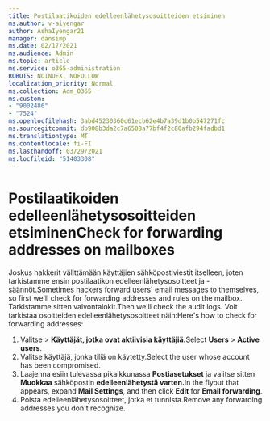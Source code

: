 ```yaml
---
title: Postilaatikoiden edelleenlähetysosoitteiden etsiminen
ms.author: v-aiyengar
author: AshaIyengar21
manager: dansimp
ms.date: 02/17/2021
ms.audience: Admin
ms.topic: article
ms.service: o365-administration
ROBOTS: NOINDEX, NOFOLLOW
localization_priority: Normal
ms.collection: Adm_O365
ms.custom:
- "9002486"
- "7524"
ms.openlocfilehash: 3abd45230360c61ecb62e4b7a39d1b0b547271fc
ms.sourcegitcommit: db908b3da2c7a6508a77bf4f2c80afb294fadbd1
ms.translationtype: MT
ms.contentlocale: fi-FI
ms.lasthandoff: 03/29/2021
ms.locfileid: "51403308"
---
```

# <a name="check-for-forwarding-addresses-on-mailboxes"></a><span data-ttu-id="a1eef-102">Postilaatikoiden edelleenlähetysosoitteiden etsiminen</span><span class="sxs-lookup"><span data-stu-id="a1eef-102">Check for forwarding addresses on mailboxes</span></span>

<span data-ttu-id="a1eef-103">Joskus hakkerit välittämään käyttäjien sähköpostiviestit itselleen, joten tarkistamme ensin postilaatikon edelleenlähetysosoitteet ja -säännöt.</span><span class="sxs-lookup"><span data-stu-id="a1eef-103">Sometimes hackers forward users' email messages to themselves, so first we'll check for forwarding addresses and rules on the mailbox.</span></span> <span data-ttu-id="a1eef-104">Tarkistamme sitten valvontalokit.</span><span class="sxs-lookup"><span data-stu-id="a1eef-104">Then we'll check the audit logs.</span></span> <span data-ttu-id="a1eef-105">Voit tarkistaa osoitteiden edelleenlähetysosoitteet näin:</span><span class="sxs-lookup"><span data-stu-id="a1eef-105">Here's how to check for forwarding addresses:</span></span>

1. <span data-ttu-id="a1eef-106">Valitse   >  **Käyttäjät, jotka ovat aktiivisia käyttäjiä.**</span><span class="sxs-lookup"><span data-stu-id="a1eef-106">Select **Users** > **Active users**.</span></span>
1. <span data-ttu-id="a1eef-107">Valitse käyttäjä, jonka tiliä on käytetty.</span><span class="sxs-lookup"><span data-stu-id="a1eef-107">Select the user whose account has been compromised.</span></span>
1. <span data-ttu-id="a1eef-108">Laajenna esiin tulevassa pikaikkunassa **Postiasetukset** ja valitse sitten **Muokkaa** sähköpostin **edelleenlähetystä varten.**</span><span class="sxs-lookup"><span data-stu-id="a1eef-108">In the flyout that appears, expand **Mail Settings**, and then click **Edit** for **Email forwarding**.</span></span>
1. <span data-ttu-id="a1eef-109">Poista edelleenlähetysosoitteet, jotka et tunnista.</span><span class="sxs-lookup"><span data-stu-id="a1eef-109">Remove any forwarding addresses you don't recognize.</span></span>